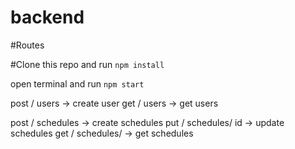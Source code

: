 # backend

#Routes

#Clone this repo and run
```` npm install ````

open terminal and run  ```` npm start ````

post / users -> create user
get / users -> get users

post / schedules -> create schedules
put / schedules/ id -> update schedules
get / schedules/  -> get schedules
